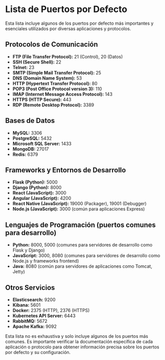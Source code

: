 # Lista de Puertos por Defecto

Esta lista incluye algunos de los puertos por defecto más importantes y esenciales utilizados por diversas aplicaciones y protocolos.

## Protocolos de Comunicación

- **FTP (File Transfer Protocol):** 21 (Control), 20 (Datos)
- **SSH (Secure Shell):** 22
- **Telnet:** 23
- **SMTP (Simple Mail Transfer Protocol):** 25
- **DNS (Domain Name System):** 53
- **HTTP (Hypertext Transfer Protocol):** 80
- **POP3 (Post Office Protocol version 3):** 110
- **IMAP (Internet Message Access Protocol):** 143
- **HTTPS (HTTP Secure):** 443
- **RDP (Remote Desktop Protocol):** 3389

## Bases de Datos

- **MySQL:** 3306
- **PostgreSQL:** 5432
- **Microsoft SQL Server:** 1433
- **MongoDB:** 27017
- **Redis:** 6379

## Frameworks y Entornos de Desarrollo

- **Flask (Python):** 5000
- **Django (Python):** 8000
- **React (JavaScript):** 3000
- **Angular (JavaScript):** 4200
- **React Native (JavaScript):** 19000 (Packager), 19001 (Debugger)
- **Node.js (JavaScript):** 3000 (común para aplicaciones Express)

## Lenguajes de Programación (puertos comunes para desarrollo)

- **Python:** 8000, 5000 (comunes para servidores de desarrollo como Flask y Django)
- **JavaScript:** 3000, 8080 (comunes para servidores de desarrollo como Node.js y frameworks frontend)
- **Java:** 8080 (común para servidores de aplicaciones como Tomcat, Jetty)

## Otros Servicios

- **Elasticsearch:** 9200
- **Kibana:** 5601
- **Docker:** 2375 (HTTP), 2376 (HTTPS)
- **Kubernetes API Server:** 6443
- **RabbitMQ:** 5672
- **Apache Kafka:** 9092

Esta lista no es exhaustiva y solo incluye algunos de los puertos más comunes. Es importante verificar la documentación específica de cada aplicación o protocolo para obtener información precisa sobre los puertos por defecto y su configuración.
